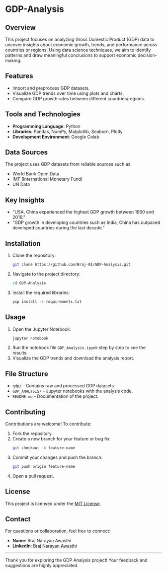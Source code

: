 # GDP-Analysis

## Overview
This project focuses on analyzing Gross Domestic Product (GDP) data to uncover insights about economic growth, trends, and performance across countries or regions. Using data science techniques, we aim to identify patterns and draw meaningful conclusions to support economic decision-making.

## Features
- Import and preprocess GDP datasets.
- Visualize GDP trends over time using plots and charts.
- Compare GDP growth rates between different countries/regions.

  

## Tools and Technologies
- **Programming Language**: Python
- **Libraries**: Pandas, NumPy, Matplotlib, Seaborn, Plotly
- **Development Environment**: Google Colab

## Data Sources
The project uses GDP datasets from reliable sources such as:
- World Bank Open Data
- IMF (International Monetary Fund)
- UN Data

## Key Insights
- "USA, China experienced the highest GDP growth between 1960 and 2016."
- "GDP growth in developing countries such as India, China has outpaced developed countries during the last decade."

## Installation
1. Clone the repository:
   ```bash
   git clone https://github.com/Braj-01/GDP-Analysis.git
   ```
2. Navigate to the project directory:
   ```bash
   cd GDP-Analysis
   ```
3. Install the required libraries:
   ```bash
   pip install -r requirements.txt
   ```

## Usage
1. Open the Jupyter Notebook:
   ```bash
   jupyter notebook
   ```
2. Run the notebook file `GDP_Analysis.ipynb` step by step to see the results.
3. Visualize the GDP trends and download the analysis report.

## File Structure
- `gdp/` - Contains raw and processed GDP datasets.
- `GDP_ANALYSIS/` - Jupyter notebooks with the analysis code.
- `README.md` - Documentation of the project.

## Contributing
Contributions are welcome! To contribute:
1. Fork the repository.
2. Create a new branch for your feature or bug fix:
   ```bash
   git checkout -b feature-name
   ```
3. Commit your changes and push the branch:
   ```bash
   git push origin feature-name
   ```
4. Open a pull request.

## License
This project is licensed under the [MIT License](LICENSE).

## Contact
For questions or collaboration, feel free to connect:
- **Name**: Braj Narayan Awasthi
- **LinkedIn**: [Braj Narayan Awasthi](https://www.linkedin.com/in/braj-narayan-awasthi-33193a274)

---
Thank you for exploring the GDP Analysis project! Your feedback and suggestions are highly appreciated.
